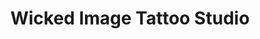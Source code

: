 ---
title: "Wicked Image Tattoo Studio"
url: /ystrad-mynach/wicked-image-tattoo-studio/
shop: Tattoo
---